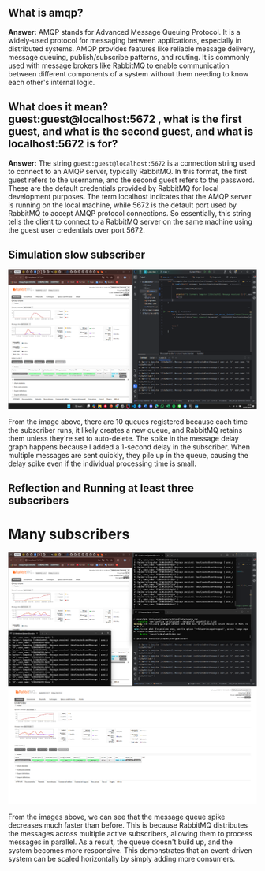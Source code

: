 ## What is amqp?

**Answer:** AMQP stands for Advanced Message Queuing Protocol. It is a widely-used protocol for messaging between applications, especially in distributed systems. AMQP provides features like reliable message delivery, message queuing, publish/subscribe patterns, and routing. It is commonly used with message brokers like RabbitMQ to enable communication between different components of a system without them needing to know each other's internal logic.


## What does it mean? guest:guest@localhost:5672 , what is the first guest, and what is the second guest, and what is localhost:5672 is for? 

**Answer:** The string `guest:guest@localhost:5672` is a connection string used to connect to an AMQP server, typically RabbitMQ. In this format, the first guest refers to the username, and the second guest refers to the password. These are the default credentials provided by RabbitMQ for local development purposes. The term localhost indicates that the AMQP server is running on the local machine, while 5672 is the default port used by RabbitMQ to accept AMQP protocol connections. So essentially, this string tells the client to connect to a RabbitMQ server on the same machine using the guest user credentials over port 5672.

## Simulation slow subscriber
<img src="img/ss1.png">

From the image above, there are 10 queues registered because each time the subscriber runs, it likely creates a new queue, and RabbitMQ retains them unless they're set to auto-delete. The spike in the message delay graph happens because I added a 1-second delay in the subscriber. When multiple messages are sent quickly, they pile up in the queue, causing the delay spike even if the individual processing time is small.


## Reflection and Running at least three subscribers
# Many subscribers
<img src="img/ss2.png">
<img src="img/ss3.png">

From the images above, we can see that the message queue spike decreases much faster than before. This is because RabbitMQ distributes the messages across multiple active subscribers, allowing them to process messages in parallel. As a result, the queue doesn't build up, and the system becomes more responsive. This demonstrates that an event-driven system can be scaled horizontally by simply adding more consumers.